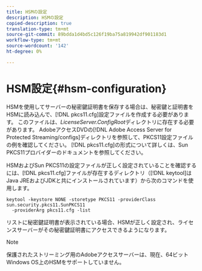 ```yaml
---
title: HSMの設定
description: HSMの設定
copied-description: true
translation-type: tm+mt
source-git-commit: 89bdda1d4bd5c126f19ba75a819942df901183d1
workflow-type: tm+mt
source-wordcount: '142'
ht-degree: 0%

---
```



# HSM設定{#hsm-configuration}

HSMを使用してサーバーの秘密鍵証明書を保存する場合は、秘密鍵と証明書をHSMに読み込んで、[!DNL pkcs11.cfg]設定ファイルを作成する必要があります。 このファイルは、*LicenseServer.ConfigRoot*&#x200B;ディレクトリに存在する必要があります。 AdobeアクセスDVDの[!DNL Adobe Access Server for Protected Streaming/configs]ディレクトリを参照して、PKCS11設定ファイルの例を確認してください。 [!DNL pkcs11.cfg]の形式について詳しくは、Sun PKCS11プロバイダーのドキュメントを参照してください。

HSMおよびSun PKCS11の設定ファイルが正しく設定されていることを確認するには、[!DNL pkcs11.cfg]ファイルが存在するディレクトリ（[!DNL keytool]はJava JREおよびJDKと共にインストールされています）から次のコマンドを使用します。

```
keytool -keystore NONE -storetype PKCS11 -providerClass sun.security.pkcs11.SunPKCS11 
  -providerArg pkcs11.cfg -list
```

リストに秘密鍵証明書が表示されている場合、HSMが正しく設定され、ライセンスサーバーがその秘密鍵証明書にアクセスできるようになります。

>[!NOTE]
>
>保護されたストリーミング用のAdobeアクセスサーバーは、現在、64ビットWindows OS上のHSMをサポートしていません。

